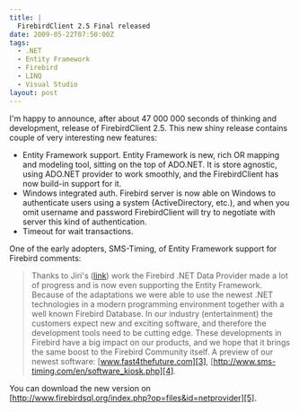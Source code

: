 ```yaml
---
title: |
  FirebirdClient 2.5 Final released
date: 2009-05-22T07:50:00Z
tags:
  - .NET
  - Entity Framework
  - Firebird
  - LINQ
  - Visual Studio
layout: post
---
```

I'm happy to announce, after about 47 000 000 seconds of thinking and development, release of FirebirdClient 2.5. This new shiny release contains couple of very interesting new features:

* Entity Framework support. Entity Framework is new, rich OR mapping and modeling tool, sitting on the top of ADO.NET. It is store agnostic, using ADO.NET provider to work smoothly, and the FirebirdClient has now build-in support for it.
* Windows integrated auth. Firebird server is now able on Windows to authenticate users using a system (ActiveDirectory, etc.), and when you omit username and password FirebirdClient will try to negotiate with server this kind of authentication.
* Timeout for wait transactions.

One of the early adopters, SMS-Timing, of Entity Framework support for Firebird comments:

> Thanks to Jiri's ([link][2]) work the Firebird .NET Data Provider made a lot of progress and is now even supporting the Entity Framework. Because of the adaptations we were able to use the newest .NET technologies in a modern programming environment together with a well known Firebird Database. In our industry (entertainment) the customers expect new and exciting software, and therefore the development tools need to be cutting edge. These developments in Firebird have a big impact on our products, and we hope that it brings the same boost to the Firebird Community itself. A preview of our newest software: [www.fast4thefuture.com][3], [http://www.sms-timing.com/en/software_kiosk.php][4].


You can download the new version on [http://www.firebirdsql.org/index.php?op=files&id=netprovider][5].

[1]: http://tracker.firebirdsql.org/sr/jira.issueviews:searchrequest-printable/temp/SearchRequest.html?&pid=10003&fixfor=10170&fixfor=10340&fixfor=10261&fixfor=10240&fixfor=10230&status=5&status=6&sorter/field=issuekey&sorter/order=DESC&tempMax=1000
[2]: http://www.x2develop.com/
[3]: http://www.fast4thefuture.com/
[4]: http://www.sms-timing.com/en/software_kiosk.php
[5]: http://www.firebirdsql.org/index.php?op=files&id=netprovider